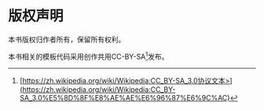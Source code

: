 # 版权声明

本书版权归作者所有，保留所有权利。

本书相关的模板代码采用创作共用CC-BY-SA[^cc]发布。

[^cc]: [https://zh.wikipedia.org/wiki/Wikipedia:CC_BY-SA_3.0协议文本>](https://zh.wikipedia.org/wiki/Wikipedia:CC_BY-SA_3.0%E5%8D%8F%E8%AE%AE%E6%96%87%E6%9C%AC)
